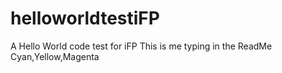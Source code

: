 # helloworldtestiFP
A Hello World code test for iFP
This is me typing in the ReadMe
Cyan,Yellow,Magenta